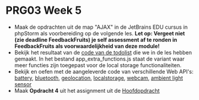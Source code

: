 # PRG03 Week 5

- Maak de opdrachten uit de map "AJAX" in de JetBrains EDU cursus in phpStorm als voorbereiding op de volgende les.
  **Let op: Vergeet niet (zie deadline FeedbackFruits) je self assessment af te ronden in FeedbackFruits als voorwaardelijkheid van deze module!**
- Bekijk het resultaat van de [code van de todolist](./todolist-final) die we in de les hebben gemaakt. In het bestand app_extra_functions.js staat
  de variant waar meer functies zijn toegepast voor de local storage functionaliteiten.
- Bekijk en oefen met de aangeleverde code van verschillende Web API's: [battery](./web-apis/battery), [bluetooth](./web-apis/bluetooth),
  [geolocation](./web-apis/geolocation), [localstorage](./web-apis/localstorage), [webcam](./web-apis/webcam), [ambient light sensor](https://developer.mozilla.org/en-US/docs/Web/API/AmbientLightSensor)
- Maak **Opdracht 4** uit het assignment uit de [Hoofdopdracht](../assignment)
